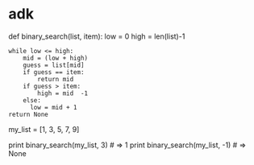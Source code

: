 # adk
def binary_search(list, item):
    low = 0
    high = len(list)-1
    
    while low <= high: 
        mid = (low + high)
        guess = list[mid]
        if guess == item:
            return mid
        if guess > item:
            high = mid  -1 
        else:
          low = mid + 1
    return None 
    
my_list = [1, 3, 5, 7, 9]

            
print binary_search(my_list, 3) # => 1 
print binary_search(my_list, -1) # => None
